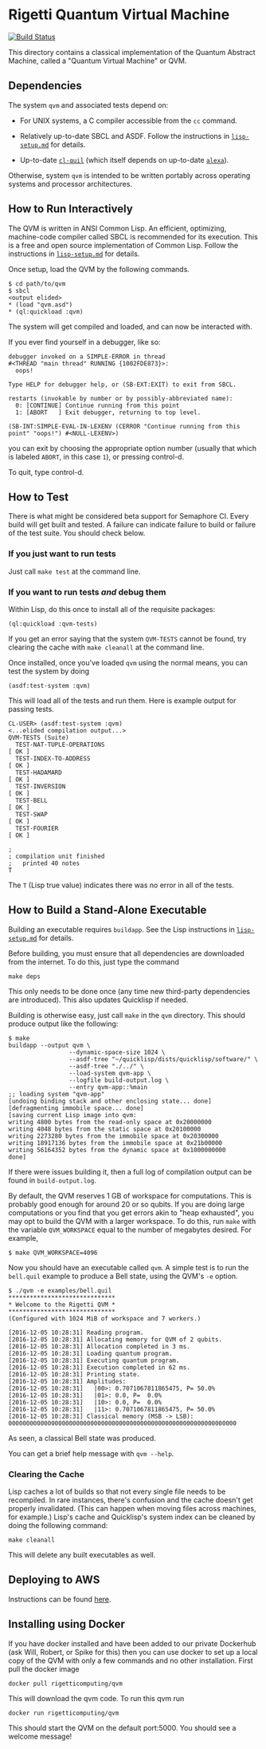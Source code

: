 # Rigetti Quantum Virtual Machine

[![Build Status](https://semaphoreci.com/api/v1/projects/ba9d589a-9d74-400d-980f-785dec5657aa/811586/badge.svg)](https://semaphoreci.com/spikecurtis/qvm)

This directory contains a classical implementation of the Quantum
Abstract Machine, called a "Quantum Virtual Machine" or QVM.

## Dependencies

The system `qvm` and associated tests depend on:

- For UNIX systems, a C compiler accessible from the `cc` command.

- Relatively up-to-date SBCL and ASDF. Follow the instructions in
  [`lisp-setup.md`](doc/lisp-setup.md) for details.

- Up-to-date [`cl-quil`](https://github.com/rigetticomputing/cl-quil)
  (which itself depends on up-to-date
  [`alexa`](https://github.com/rigetticomputing/alexa)).

Otherwise, system `qvm` is intended to be written portably across operating systems
and processor architectures.

## How to Run Interactively

The QVM is written in ANSI Common Lisp. An efficient, optimizing,
machine-code compiler called SBCL is recommended for its
execution. This is a free and open source implementation of Common
Lisp. Follow the instructions in [`lisp-setup.md`](doc/lisp-setup.md)
for details.

Once setup, load the QVM by the following commands.

```
$ cd path/to/qvm
$ sbcl
<output elided>
* (load "qvm.asd")
* (ql:quickload :qvm)
```

The system will get compiled and loaded, and can now be interacted
with.

If you ever find yourself in a debugger, like so:

```
debugger invoked on a SIMPLE-ERROR in thread
#<THREAD "main thread" RUNNING {1002FDE873}>:
  oops!

Type HELP for debugger help, or (SB-EXT:EXIT) to exit from SBCL.

restarts (invokable by number or by possibly-abbreviated name):
  0: [CONTINUE] Continue running from this point
  1: [ABORT   ] Exit debugger, returning to top level.

(SB-INT:SIMPLE-EVAL-IN-LEXENV (CERROR "Continue running from this point" "oops!") #<NULL-LEXENV>)
```

you can exit by choosing the appropriate option number (usually that
which is labeled `ABORT`, in this case `1`), or pressing control-d.

To quit, type control-d.

## How to Test

There is what might be considered beta support for Semaphore CI. Every
build will get built and tested. A failure can indicate failure to
build or failure of the test suite. You should check below.

### If you just want to run tests

Just call `make test` at the command line.

### If you want to run tests *and* debug them

Within Lisp, do this once to install all of the requisite packages:

```
(ql:quickload :qvm-tests)
```

If you get an error saying that the system `QVM-TESTS` cannot be
found, try clearing the cache with `make cleanall` at the command line.

Once installed, once you've loaded `qvm` using the normal means, you
can test the system by doing

```
(asdf:test-system :qvm)
```

This will load all of the tests and run them. Here is example output
for passing tests.

```
CL-USER> (asdf:test-system :qvm)
<...elided compilation output...>
QVM-TESTS (Suite)
  TEST-NAT-TUPLE-OPERATIONS                                               [ OK ]
  TEST-INDEX-TO-ADDRESS                                                   [ OK ]
  TEST-HADAMARD                                                           [ OK ]
  TEST-INVERSION                                                          [ OK ]
  TEST-BELL                                                               [ OK ]
  TEST-SWAP                                                               [ OK ]
  TEST-FOURIER                                                            [ OK ]

; 
; compilation unit finished
;   printed 40 notes
T
```

The `T` (Lisp true value) indicates there was no error in all of the
tests.

## How to Build a Stand-Alone Executable

Building an executable requires `buildapp`. See the Lisp instructions
in [`lisp-setup.md`](doc/lisp-setup.md) for details.

Before building, you must ensure that all dependencies are downloaded
from the internet. To do this, just type the command

```
make deps
```

This only needs to be done once (any time new third-party dependencies
are introduced). This also updates Quicklisp if needed.

Building is otherwise easy, just call `make` in the `qvm`
directory. This should produce output like the following:

```
$ make
buildapp --output qvm \
                 --dynamic-space-size 1024 \
                 --asdf-tree "~/quicklisp/dists/quicklisp/software/" \
                 --asdf-tree "./../" \
                 --load-system qvm-app \
                 --logfile build-output.log \
                 --entry qvm-app::%main
;; loading system "qvm-app"
[undoing binding stack and other enclosing state... done]
[defragmenting immobile space... done]
[saving current Lisp image into qvm:
writing 4800 bytes from the read-only space at 0x20000000
writing 4048 bytes from the static space at 0x20100000
writing 2273280 bytes from the immobile space at 0x20300000
writing 18917136 bytes from the immobile space at 0x21b00000
writing 56164352 bytes from the dynamic space at 0x1000000000
done]
```

If there were issues building it, then a full log of compilation
output can be found in `build-output.log`.

By default, the QVM reserves 1 GB of workspace for computations. This is probably good enough for around 20 or so qubits. If you are doing large computations or you find that you get errors akin to "heap exhausted", you may opt to build the QVM with a larger workspace. To do this, run `make` with the variable `QVM_WORKSPACE` equal to the number of megabytes desired. For example,

```
$ make QVM_WORKSPACE=4096
```

Now you should have an executable called `qvm`. A simple test is to
run the `bell.quil` example to produce a Bell state, using the QVM's `-e` option.

```
$ ./qvm -e examples/bell.quil
******************************
* Welcome to the Rigetti QVM *
******************************
(Configured with 1024 MiB of workspace and 7 workers.)

[2016-12-05 10:28:31] Reading program.
[2016-12-05 10:28:31] Allocating memory for QVM of 2 qubits.
[2016-12-05 10:28:31] Allocation completed in 3 ms.
[2016-12-05 10:28:31] Loading quantum program.
[2016-12-05 10:28:31] Executing quantum program.
[2016-12-05 10:28:31] Execution completed in 62 ms.
[2016-12-05 10:28:31] Printing state.
[2016-12-05 10:28:31] Amplitudes:
[2016-12-05 10:28:31]   |00>: 0.7071067811865475, P= 50.0%
[2016-12-05 10:28:31]   |01>: 0.0, P=  0.0%
[2016-12-05 10:28:31]   |10>: 0.0, P=  0.0%
[2016-12-05 10:28:31]   |11>: 0.7071067811865475, P= 50.0%
[2016-12-05 10:28:31] Classical memory (MSB -> LSB): 0000000000000000000000000000000000000000000000000000000000000000
```

As seen, a classical Bell state was produced.

You can get a brief help message with `qvm --help`.

### Clearing the Cache
Lisp caches a lot of builds so that not every single file needs to be recompiled. In rare instances, there's confusion and the cache doesn't get properly invalidated. (This can happen when moving files across machines, for example.) Lisp's cache and Quicklisp's system index can be cleaned by doing the following command:

```
make cleanall
```

This will delete any built executables as well.

## Deploying to AWS
Instructions can be found [here](https://github.com/rigetticomputing/qvm/wiki).

## Installing using Docker
If you have docker installed and have been added to our private Dockerhub (ask Will, Robert, or Spike for this) then you can use docker to set up a local copy of the QVM with only a few commands and no other installation. First pull the docker image
```
docker pull rigetticomputing/qvm
```
This will download the qvm code.  To run this qvm run
```
docker run rigetticomputing/qvm
```
This should start the QVM on the default port:5000.  You should see a welcome message!

